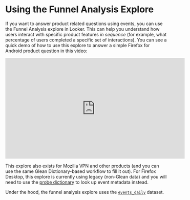 # Using the Funnel Analysis Explore

If you want to answer product related questions using events, you can use the Funnel Analysis explore in Looker.
This can help you understand how users interact with specific product features _in sequence_ (for example, what percentage of users completed a specific set of interactions).
You can see a quick demo of how to use this explore to answer a simple Firefox for Android product question in this video:

<center>
<iframe width="560" height="315" src="https://www.youtube.com/embed/Nltt4wYmoUM" title="YouTube video player" frameborder="0" allow="accelerometer; autoplay; clipboard-write; encrypted-media; gyroscope; picture-in-picture" allowfullscreen></iframe>
</center>

This explore also exists for Mozilla VPN and other products (and you can use the same Glean Dictionary-based workflow to fill it out).
For Firefox Desktop, this explore is currently using legacy (non-Glean data) and you will need to use the [probe dictionary](../analysis/probe_dictionary.md) to look up event metadata instead.

Under the hood, the funnel analysis explore uses the [`events_daily`](../../datasets/bigquery/events_daily/reference.md) dataset.
